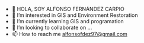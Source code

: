 - 👋 HOLA, SOY ALFONSO FERNÁNDEZ CARPIO
- 👀 I’m interested in GIS and Environment Restoration
- 🌱 I’m currently learning GIS and programation
- 💞️ I’m looking to collaborate on ...
- 📫 How to reach me alfonsofdez97@gmail.com

<!---
alfercar/alfercar is a ✨ special ✨ repository because its `README.md` (this file) appears on your GitHub profile.
You can click the Preview link to take a look at your changes.
--->
